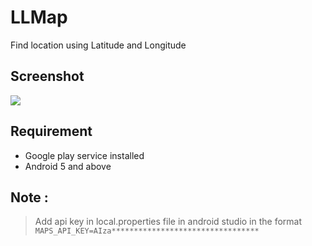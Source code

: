 # LLMap
Find location using Latitude and Longitude

## Screenshot
![](./screenshots/screenshot_01.jpg)
## Requirement
* Google play service installed
* Android 5 and above
## Note :
> Add api key in local.properties file in android studio in the format
> `MAPS_API_KEY=AIza*********************************`
